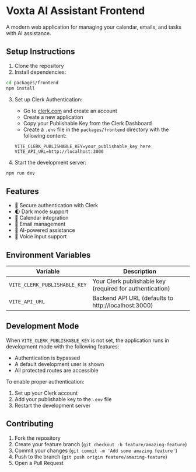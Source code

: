 # Voxta AI Assistant Frontend

A modern web application for managing your calendar, emails, and tasks with AI assistance.

## Setup Instructions

1. Clone the repository
2. Install dependencies:
```bash
cd packages/frontend
npm install
```

3. Set up Clerk Authentication:
   - Go to [clerk.com](https://clerk.com) and create an account
   - Create a new application
   - Copy your Publishable Key from the Clerk Dashboard
   - Create a `.env` file in the `packages/frontend` directory with the following content:
   ```
   VITE_CLERK_PUBLISHABLE_KEY=your_publishable_key_here
   VITE_API_URL=http://localhost:3000
   ```

4. Start the development server:
```bash
npm run dev
```

## Features

- 🔐 Secure authentication with Clerk
- 🌓 Dark mode support
- 📅 Calendar integration
- 📧 Email management
- 🤖 AI-powered assistance
- 💬 Voice input support

## Environment Variables

| Variable | Description |
|----------|-------------|
| `VITE_CLERK_PUBLISHABLE_KEY` | Your Clerk publishable key (required for authentication) |
| `VITE_API_URL` | Backend API URL (defaults to http://localhost:3000) |

## Development Mode

When `VITE_CLERK_PUBLISHABLE_KEY` is not set, the application runs in development mode with the following features:
- Authentication is bypassed
- A default development user is shown
- All protected routes are accessible

To enable proper authentication:
1. Set up your Clerk account
2. Add your publishable key to the `.env` file
3. Restart the development server

## Contributing

1. Fork the repository
2. Create your feature branch (`git checkout -b feature/amazing-feature`)
3. Commit your changes (`git commit -m 'Add some amazing feature'`)
4. Push to the branch (`git push origin feature/amazing-feature`)
5. Open a Pull Request 